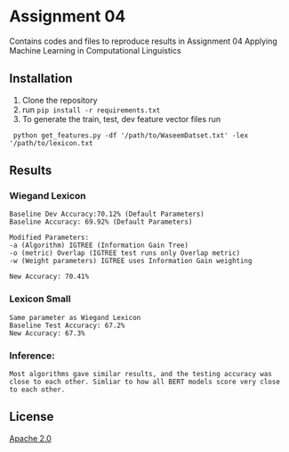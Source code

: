 # Assignment 04

Contains codes and files to reproduce results in Assignment 04
Applying Machine Learning in Computational Linguistics

## Installation

1) Clone the repository
2) run ``` pip install -r requirements.txt ```
3) To generate the train, test, dev feature vector files run 

` python get_features.py -df '/path/to/WaseemDatset.txt' -lex '/path/to/lexicon.txt`

## Results
### Wiegand Lexicon
```
Baseline Dev Accuracy:70.12% (Default Parameters)
Baseline Accuracy: 69.92% (Default Parameters)

Modified Parameters: 
-a (Algorithm) IGTREE (Information Gain Tree)
-o (metric) Overlap (IGTREE test runs only Overlap metric)
-w (Weight parameters) IGTREE uses Information Gain weighting

New Accuracy: 70.41%
```
### Lexicon Small
    Same parameter as Wiegand Lexicon
    Baseline Test Accuracy: 67.2%
    New Accuracy: 67.3%

### Inference:
    Most algorithms gave similar results, and the testing accuracy was close to each other. Simliar to how all BERT models score very close to each other.
## License

[Apache 2.0](http://www.apache.org/licenses/LICENSE-2.0)